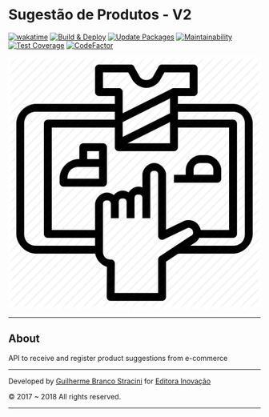 # Sugestão de Produtos - V2

[![wakatime](https://wakatime.com/badge/github/InovacaoMediaBrasil/SugestaoDeProdutos.V2.svg)](https://wakatime.com/badge/github/InovacaoMediaBrasil/SugestaoDeProdutos.V2)
[![Build & Deploy](https://github.com/InovacaoMediaBrasil/SugestaoDeProdutos.V2/actions/workflows/build-deploy.yml/badge.svg)](https://github.com/InovacaoMediaBrasil/SugestaoDeProdutos.V2/actions/workflows/build-deploy.yml)
[![Update Packages](https://github.com/InovacaoMediaBrasil/SugestaoDeProdutos.V2/actions/workflows/update-packages.yml/badge.svg)](https://github.com/InovacaoMediaBrasil/SugestaoDeProdutos.V2/actions/workflows/update-packages.yml)
[![Maintainability](https://api.codeclimate.com/v1/badges/e16042dd644cfee66864/maintainability)](https://codeclimate.com/github/InovacaoMediaBrasil/SugestaoDeProdutos.V2/maintainability)
[![Test Coverage](https://api.codeclimate.com/v1/badges/e16042dd644cfee66864/test_coverage)](https://codeclimate.com/github/InovacaoMediaBrasil/SugestaoDeProdutos.V2/test_coverage)
[![CodeFactor](https://www.codefactor.io/repository/github/InovacaoMediaBrasil/SugestaoDeProdutos.V2/badge)](https://www.codefactor.io/repository/github/InovacaoMediaBrasil/SugestaoDeProdutos.V2)

![logo](logo.png)

---

## About

API to receive and register product suggestions from e-commerce

---

Developed by [Guilherme Branco Stracini](https://www.guilhermebranco.com.br) for [Editora Inovação](https://www.editorainovacao.com.br) 

© 2017 ~ 2018 All rights reserved.

---
